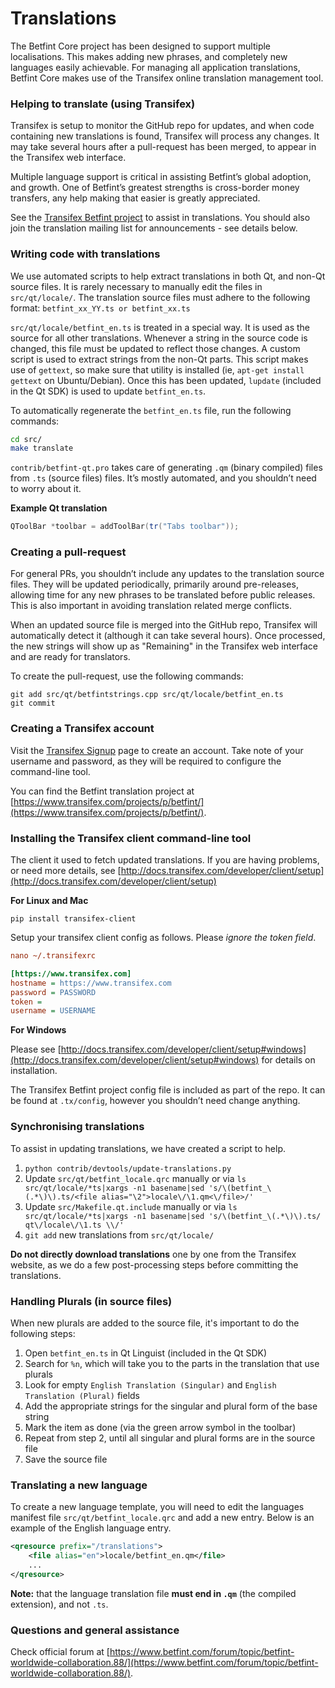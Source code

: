 Translations
============

The Betfint Core project has been designed to support multiple localisations. This makes adding new phrases, and completely new languages easily achievable. For managing all application translations, Betfint Core makes use of the Transifex online translation management tool.

### Helping to translate (using Transifex)
Transifex is setup to monitor the GitHub repo for updates, and when code containing new translations is found, Transifex will process any changes. It may take several hours after a pull-request has been merged, to appear in the Transifex web interface.

Multiple language support is critical in assisting Betfint’s global adoption, and growth. One of Betfint’s greatest strengths is cross-border money transfers, any help making that easier is greatly appreciated.

See the [Transifex Betfint project](https://www.transifex.com/projects/p/betfint/) to assist in translations. You should also join the translation mailing list for announcements - see details below.

### Writing code with translations
We use automated scripts to help extract translations in both Qt, and non-Qt source files. It is rarely necessary to manually edit the files in `src/qt/locale/`. The translation source files must adhere to the following format:
`betfint_xx_YY.ts or betfint_xx.ts`

`src/qt/locale/betfint_en.ts` is treated in a special way. It is used as the source for all other translations. Whenever a string in the source code is changed, this file must be updated to reflect those changes. A custom script is used to extract strings from the non-Qt parts. This script makes use of `gettext`, so make sure that utility is installed (ie, `apt-get install gettext` on Ubuntu/Debian). Once this has been updated, `lupdate` (included in the Qt SDK) is used to update `betfint_en.ts`.

To automatically regenerate the `betfint_en.ts` file, run the following commands:
```sh
cd src/
make translate
```

`contrib/betfint-qt.pro` takes care of generating `.qm` (binary compiled) files from `.ts` (source files) files. It’s mostly automated, and you shouldn’t need to worry about it.

**Example Qt translation**
```cpp
QToolBar *toolbar = addToolBar(tr("Tabs toolbar"));
```

### Creating a pull-request
For general PRs, you shouldn’t include any updates to the translation source files. They will be updated periodically, primarily around pre-releases, allowing time for any new phrases to be translated before public releases. This is also important in avoiding translation related merge conflicts.

When an updated source file is merged into the GitHub repo, Transifex will automatically detect it (although it can take several hours). Once processed, the new strings will show up as "Remaining" in the Transifex web interface and are ready for translators.

To create the pull-request, use the following commands:
```
git add src/qt/betfintstrings.cpp src/qt/locale/betfint_en.ts
git commit
```


### Creating a Transifex account
Visit the [Transifex Signup](https://www.transifex.com/signup/) page to create an account. Take note of your username and password, as they will be required to configure the command-line tool.

You can find the Betfint translation project at [https://www.transifex.com/projects/p/betfint/](https://www.transifex.com/projects/p/betfint/).

### Installing the Transifex client command-line tool
The client it used to fetch updated translations. If you are having problems, or need more details, see [http://docs.transifex.com/developer/client/setup](http://docs.transifex.com/developer/client/setup)

**For Linux and Mac**

`pip install transifex-client`

Setup your transifex client config as follows. Please *ignore the token field*.

```ini
nano ~/.transifexrc

[https://www.transifex.com]
hostname = https://www.transifex.com
password = PASSWORD
token =
username = USERNAME
```

**For Windows**

Please see [http://docs.transifex.com/developer/client/setup#windows](http://docs.transifex.com/developer/client/setup#windows) for details on installation.

The Transifex Betfint project config file is included as part of the repo. It can be found at `.tx/config`, however you shouldn’t need change anything.

### Synchronising translations
To assist in updating translations, we have created a script to help.

1. `python contrib/devtools/update-translations.py`
2. Update `src/qt/betfint_locale.qrc` manually or via
   `ls src/qt/locale/*ts|xargs -n1 basename|sed 's/\(betfint_\(.*\)\).ts/<file alias="\2">locale\/\1.qm<\/file>/'`
3. Update `src/Makefile.qt.include` manually or via
   `ls src/qt/locale/*ts|xargs -n1 basename|sed 's/\(betfint_\(.*\)\).ts/  qt\/locale\/\1.ts \\/'`
4. `git add` new translations from `src/qt/locale/`

**Do not directly download translations** one by one from the Transifex website, as we do a few post-processing steps before committing the translations.

### Handling Plurals (in source files)
When new plurals are added to the source file, it's important to do the following steps:

1. Open `betfint_en.ts` in Qt Linguist (included in the Qt SDK)
2. Search for `%n`, which will take you to the parts in the translation that use plurals
3. Look for empty `English Translation (Singular)` and `English Translation (Plural)` fields
4. Add the appropriate strings for the singular and plural form of the base string
5. Mark the item as done (via the green arrow symbol in the toolbar)
6. Repeat from step 2, until all singular and plural forms are in the source file
7. Save the source file

### Translating a new language
To create a new language template, you will need to edit the languages manifest file `src/qt/betfint_locale.qrc` and add a new entry. Below is an example of the English language entry.

```xml
<qresource prefix="/translations">
    <file alias="en">locale/betfint_en.qm</file>
    ...
</qresource>
```

**Note:** that the language translation file **must end in `.qm`** (the compiled extension), and not `.ts`.

### Questions and general assistance
Check official forum at [https://www.betfint.com/forum/topic/betfint-worldwide-collaboration.88/](https://www.betfint.com/forum/topic/betfint-worldwide-collaboration.88/).
